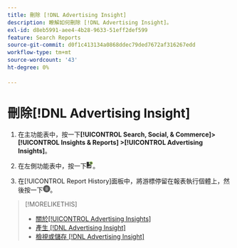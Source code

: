 ```yaml
---
title: 刪除 [!DNL Advertising Insight]
description: 瞭解如何刪除 [!DNL Advertising Insight]。
exl-id: d8eb5991-aee4-4b28-9633-51eff2def599
feature: Search Reports
source-git-commit: d0f1c413134a0868ddec79ded7672af316267edd
workflow-type: tm+mt
source-wordcount: '43'
ht-degree: 0%

---
```


# 刪除[!DNL Advertising Insight]

1. 在主功能表中，按一下&#x200B;**[!UICONTROL Search, Social, & Commerce]> [!UICONTROL Insights & Reports] >[!UICONTROL Advertising Insights]**。

2. 在左側功能表中，按一下![報表](/help/search-social-commerce/assets/insight-reports.png "報表")。

3. 在[!UICONTROL Report History]面板中，將游標停留在報表執行個體上，然後按一下![刪除](/help/search-social-commerce/assets/insight-delete.png "刪除")。

>[!MORELIKETHIS]
>
>* [關於[!UICONTROL Advertising Insights]](insight-about.md)
>* [產生 [!DNL Advertising Insight]](insight-generate.md)
>* [檢視或儲存 [!DNL Advertising Insight]](insight-view-save.md)
